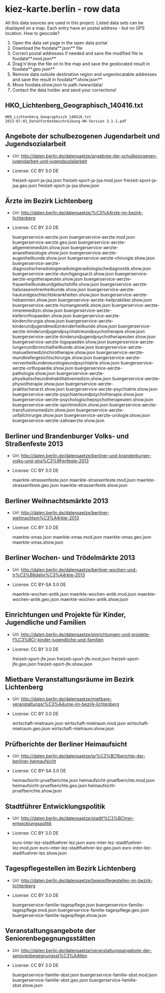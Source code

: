 kiez-karte.berlin - row data
============================

All this data sources are used in this project. Listed data sets can be displayed on a map. Each entry have an postal address - but no GPS location. How to geocode?

1. Open the data set page in the open data portal
2. Download the foodata**.json** file
3. Correct postal addresses if needed and save the modified file to foodata**.mod.json**
4. Drag'n'drop the file on to the map and save the geolocated result in foodata**.geo.json**
5. Remove data outside destination region and ungeolocatable addresses and save the result in foodata**.show.json**
6. Move foodata.show.json to path /www/data/
7. Contact the data holder and send your corrections!

HKO_Lichtenberg_Geographisch_140416.txt
---------------------------------------

    HKO_Lichtenberg_Geographisch_140416.txt
    2013-07-01_Datenformatbeschreibung-HK-Version 3.1-1.pdf

Angebote der schulbezogenen Jugendarbeit und Jugendsozialarbeit
---------------------------------------------------------------

* Url: http://daten.berlin.de/datensaetze/angebote-der-schulbezogenen-jugendarbeit-und-jugendsozialarbeit
* License: CC BY 3.0 DE

    freizeit-sport-ja-jsa.json
    freizeit-sport-ja-jsa.mod.json
    freizeit-sport-ja-jsa.geo.json
    freizeit-sport-ja-jsa.show.json

Ärzte im Bezirk Lichtenberg
---------------------------

* Url: http://daten.berlin.de/datensaetze/%C3%A4rzte-im-bezirk-lichtenberg
* License: CC BY 3.0 DE

    buergerservice-aerzte.json
    buergerservice-aerzte.mod.json
    buergerservice-aerzte.geo.json
    buergerservice-aerzte-allgemeinmedizin.show.json
    buergerservice-aerzte-anaesthesiologie.show.json
    buergerservice-aerzte-augenheilkunde.show.json
    buergerservice-aerzte-chirurgie.show.json
    buergerservice-aerzte-diagnostischeradiologieradiologieradiologischediagnostik.show.json
    buergerservice-aerzte-durchgangsarzt.show.json
    buergerservice-aerzte-ergotherapeuten.show.json
    buergerservice-aerzte-frauenheilkundeundgeburtshilfe.show.json
    buergerservice-aerzte-halsnasenohrenheilkunde.show.json
    buergerservice-aerzte-hautundgeschlechtskrankheiten.show.json
    buergerservice-aerzte-hebammen.show.json
    buergerservice-aerzte-heilpraktiker.show.json
    buergerservice-aerzte-humangenetik.show.json
    buergerservice-aerzte-inneremedizin.show.json
    buergerservice-aerzte-kieferorthopaeden.show.json
    buergerservice-aerzte-kinderchirurgie.show.json
    buergerservice-aerzte-kinderundjugendmedizinkinderheilkunde.show.json
    buergerservice-aerzte-kinderundjugendpsychiatrieundpsychotherapie.show.json
    buergerservice-aerzte-kinderundjugendpsychotherapeuten.show.json
    buergerservice-aerzte-logopaeden.show.json
    buergerservice-aerzte-lungenundbronchialheilkunde.show.json
    buergerservice-aerzte-manuellemedizinchirotherapie.show.json
    buergerservice-aerzte-mundkiefergesichtschirurgie.show.json
    buergerservice-aerzte-nervenheilkundeneurologieundpsychiatrie.show.json
    buergerservice-aerzte-orthopaedie.show.json
    buergerservice-aerzte-pathologie.show.json
    buergerservice-aerzte-physikalischeundrehabilitativemedizin.show.json
    buergerservice-aerzte-physiotherapie.show.json
    buergerservice-aerzte-praktischerarzt.show.json
    buergerservice-aerzte-psychiatrie.show.json
    buergerservice-aerzte-psychiatrieundpsychotherapie.show.json
    buergerservice-aerzte-psychologischepsychotherapeuten.show.json
    buergerservice-aerzte-sportmedizin.show.json
    buergerservice-aerzte-transfusionsmedizin.show.json
    buergerservice-aerzte-unfallchirurgie.show.json
    buergerservice-aerzte-urologie.show.json
    buergerservice-aerzte-zahnaerzte.show.json

Berliner und Brandenburger Volks- und Straßenfeste 2013 
-------------------------------------------------------

* Url: http://daten.berlin.de/datensaetze/berliner-und-brandenburger-volks-und-stra%C3%9Fenfeste-2013
* License: CC BY 3.0 DE

    maerkte-strassenfeste.json
    maerkte-strassenfeste.mod.json
    maerkte-strassenfeste.geo.json
    maerkte-strassenfeste.show.json

Berliner Weihnachtsmärkte 2013
------------------------------

* Url: http://daten.berlin.de/datensaetze/berliner-weihnachtsm%C3%A4rkte-2013
* License: CC BY 3.0 DE

    maerkte-xmas.json
    maerkte-xmas.mod.json
    maerkte-xmas.geo.json
    maerkte-xmas.show.json

Berliner Wochen- und Trödelmärkte 2013 
--------------------------------------

* Url: http://daten.berlin.de/datensaetze/berliner-wochen-und-tr%C3%B6delm%C3%A4rkte-2013
* License: CC BY-SA 3.0 DE

    maerkte-wochen-antik.json
    maerkte-wochen-antik.mod.json
    maerkte-wochen-antik.geo.json
    maerkte-wochen-antik.show.json

Einrichtungen und Projekte für Kinder, Jugendliche und Familien
---------------------------------------------------------------

* Url: http://daten.berlin.de/datensaetze/einrichtungen-und-projekte-f%C3%BCr-kinder-jugendliche-und-familien
* License: CC BY 3.0 DE

    freizeit-sport-jfe.json
    freizeit-sport-jfe.mod.json
    freizeit-sport-jfe.geo.json
    freizeit-sport-jfe.show.json

Mietbare Veranstaltungsräume im Bezirk Lichtenberg
--------------------------------------------------

* Url: http://daten.berlin.de/datensaetze/mietbare-veranstaltungsr%C3%A4ume-im-bezirk-lichtenberg
* License: CC BY 3.0 DE

    wirtschaft-mietraum.json
    wirtschaft-mietraum.mod.json
    wirtschaft-mietraum.geo.json
    wirtschaft-mietraum.show.json

Prüfberichte der Berliner Heimaufsicht
--------------------------------------

* Url: http://daten.berlin.de/datensaetze/pr%C3%BCfberichte-der-berliner-heimaufsicht
* License: CC BY-SA 3.0 DE

    heimaufsicht-pruefberichte.json
    heimaufsicht-pruefberichte.mod.json
    heimaufsicht-pruefberichte.geo.json
    heimaufsicht-pruefberichte.show.json

Stadtführer Entwicklungspolitik
-------------------------------

* Url: http://daten.berlin.de/datensaetze/stadtf%C3%BChrer-entwicklungspolitik
* License: CC BY 3.0 DE

    euro-inter-lez-stadtfuehrer-lez.json
    euro-inter-lez-stadtfuehrer-lez.mod.json
    euro-inter-lez-stadtfuehrer-lez.geo.json
    euro-inter-lez-stadtfuehrer-lez.show.json

Tagespflegestellen im Bezirk Lichtenberg
----------------------------------------

* Url: http://daten.berlin.de/datensaetze/tagespflegestellen-im-bezirk-lichtenberg
* License: CC BY 3.0 DE

    buergerservice-familie-tagespflege.json
    buergerservice-familie-tagespflege.mod.json
    buergerservice-familie-tagespflege.geo.json
    buergerservice-familie-tagespflege.show.json

Veranstaltungsangebote der Seniorenbegegnungsstätten
----------------------------------------------------

* Url: http://daten.berlin.de/datensaetze/veranstaltungsangebote-der-seniorenbegegnungsst%C3%A4tten
* License: CC BY 3.0 DE

    buergerservice-familie-sbst.json
    buergerservice-familie-sbst.mod.json
    buergerservice-familie-sbst.geo.json
    buergerservice-familie-sbst.show.json

